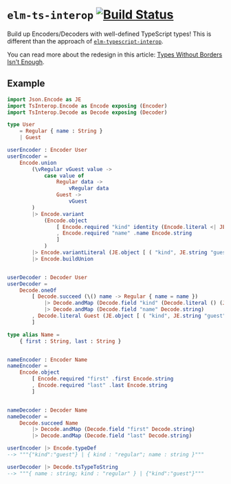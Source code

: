 # `elm-ts-interop` [![Build Status](https://github.com/dillonkearns/elm-ts-interop/workflows/CI/badge.svg)](https://github.com/dillonkearns/elm-ts-interop/actions?query=branch%3Amain)

Build up Encoders/Decoders with well-defined TypeScript types! This is different than the approach of [`elm-typescript-interop`](https://github.com/dillonkearns/elm-typescript-interop).

You can read more about the redesign in this article: [Types Without Borders Isn't Enough](https://functional.christmas/2020/11).

## Example

```elm
import Json.Encode as JE
import TsInterop.Encode as Encode exposing (Encoder)
import TsInterop.Decode as Decode exposing (Decoder)

type User
    = Regular { name : String }
    | Guest

userEncoder : Encoder User
userEncoder =
    Encode.union
        (\vRegular vGuest value ->
            case value of
                Regular data ->
                    vRegular data
                Guest ->
                    vGuest
        )
        |> Encode.variant
            (Encode.object
                [ Encode.required "kind" identity (Encode.literal <| JE.string "regular")
                , Encode.required "name" .name Encode.string
                ]
            )
        |> Encode.variantLiteral (JE.object [ ( "kind", JE.string "guest" ) ])
        |> Encode.buildUnion


userDecoder : Decoder User
userDecoder =
    Decode.oneOf
        [ Decode.succeed (\() name -> Regular { name = name })
            |> Decode.andMap (Decode.field "kind" (Decode.literal () (JE.string "regular")))
            |> Decode.andMap (Decode.field "name" Decode.string)
        , Decode.literal Guest (JE.object [ ( "kind", JE.string "guest" ) ])
        ]

type alias Name =
    { first : String, last : String }


nameEncoder : Encoder Name
nameEncoder =
    Encode.object
        [ Encode.required "first" .first Encode.string
        , Encode.required "last" .last Encode.string
        ]


nameDecoder : Decoder Name
nameDecoder =
    Decode.succeed Name
        |> Decode.andMap (Decode.field "first" Decode.string)
        |> Decode.andMap (Decode.field "last" Decode.string)

userEncoder |> Encode.typeDef
--> """{"kind":"guest"} | { kind : "regular"; name : string }"""

userDecoder |> Decode.tsTypeToString
--> """{ name : string; kind : "regular" } | {"kind":"guest"}"""
```
